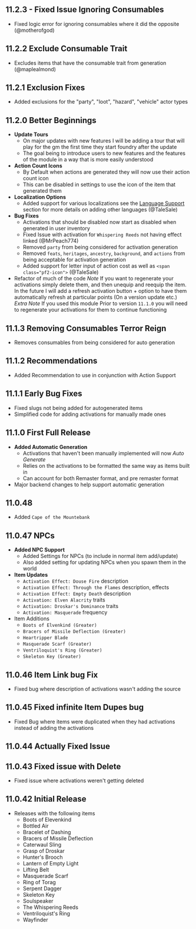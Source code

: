 ## 11.2.3 - Fixed Issue Ignoring Consumables
- Fixed logic error for ignoring consumables where it did the opposite (@motherofgod)
## 11.2.2 Exclude Consumable Trait
- Excludes items that have the consumable trait from generation (@maplealmond)
## 11.2.1 Exclusion Fixes
- Added exclusions for the "party", "loot", "hazard", "vehicle" actor types
## 11.2.0 Better Beginnings
- **Update Tours**
  - On major updates with new features I will be adding a tour that will play for the gm the first time they start foundry after the update
  - The goal being to introduce users to new features and the features of the module in a way that is more easily understood
- **Action Count Icons**
  - By Default when actions are generated they will now use their action count icon
  - This can be disabled in settings to use the icon of the item that generated them
- **Localization Options**
  - Added support for various localizations see the [Language Support](https://github.com/ChasarooniZ/pf2e-item-activations?tab=readme-ov-file#language-support) section for more details on adding other languages (@TaleSale)
- **Bug Fixes**
  - Activations that should be disabled now start as disabled when generated in user inventory
  - Fixed Issue with activation for `Whispering Reeds` not having effect linked (@MrPeach774)
  - Removed `party` from being considered for activation generation
  - Removed `feats`, `heritages`, `ancestry`, `background`, and `actions` from being acceptable for activation generation
  - Added support for letter input of action cost as well as `<span class="pf2-icon">` (@TaleSale)
- Refactor of much of the code
*Note* If you want to regenerate your activations simply delete them, and then unequip and reequip the item. In the future I will add a refresh activation button + option to have them automatically refresh at particular points (On a version update etc.)
*Extra Note* If you used this module Prior to version `11.1.0` you will need to regenerate your activations for them to continue functioning
## 11.1.3 Removing Consumables Terror Reign
- Removes consumables from being considered for auto generation
## 11.1.2 Recommendations
- Added Recommendation to use in conjunction with Action Support
## 11.1.1 Early Bug Fixes
- Fixed slugs not being added for autogenerated items
- Simplified code for adding activations for manually made ones
## 11.1.0 First Full Release
 - **Added Automatic Generation**
   - Activations that haven't been manually implemented will now *Auto Generate*
   - Relies on the activations to be formatted the same way as items built in
   - Can account for both Remaster format, and pre remaster format
 - Major backend changes to help support automatic generation
## 11.0.48
 - Added `Cape of the Mountebank`
## 11.0.47 NPCs
- **Added NPC Support**
  - Added Settings for NPCs (to include in normal item add/update)
  - Also added setting for updating NPCs when you spawn them in the world
- **Item Updates**
  - `Activation Effect: Douse Fire` description
  - `Activation Effect: Through the Flames` description, effects
  - `Activation Effect: Empty Death` description
  - `Activation: Elven Alacrity` traits
  - `Activation: Droskar's Dominance` traits
  - `Activation: Masquerade` frequency
- Item Additions
  - `Boots of Elvenkind (Greater)`
  - `Bracers of Missile Deflection (Greater)`
  - `Heartripper Blade`
  - `Masquerade Scarf (Greater)`
  - `Ventriloquist's Ring (Greater)`
  - `Skeleton Key (Greater)`
## 11.0.46 Item Link bug Fix
- Fixed bug where description of activations wasn't adding the source
## 11.0.45 Fixed infinite Item Dupes bug
- Fixed Bug where items were duplicated when they had activations instead of adding the activations
## 11.0.44 Actually Fixed Issue
## 11.0.43 Fixed issue with Delete
- Fixed issue where activations weren't getting deleted
## 11.0.42 Initial Release
- Releases with the following items
  - Boots of Elevenkind
  - Bottled Air
  - Bracelet of Dashing
  - Bracers of Missile Deflection
  - Caterwaul Sling
  - Grasp of Droskar
  - Hunter's Brooch
  - Lantern of Empty Light
  - Lifting Belt
  - Masquerade Scarf
  - Ring of Torag
  - Serpent Dagger
  - Skeleton Key
  - Soulspeaker
  - The Whispering Reeds
  - Ventriloquist's Ring
  - Wayfinder
